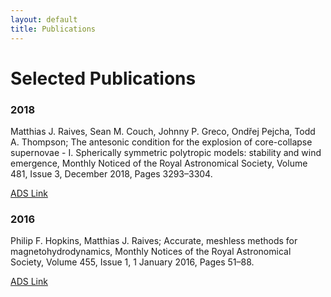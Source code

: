 ```yaml
---
layout: default
title: Publications
---
```

# Selected Publications

### 2018

Matthias J. Raives, Sean M. Couch, Johnny P. Greco, Ondřej Pejcha, Todd A. Thompson; The antesonic condition for the explosion of core-collapse supernovae - I. Spherically symmetric polytropic models: stability and wind emergence, Monthly Noticed of the Royal Astronomical Society, Volume 481, Issue 3, December 2018, Pages 3293–3304.

[ADS Link](https://ui.adsabs.harvard.edu//#abs/2018MNRAS.481.3293R/abstract)

### 2016

Philip F. Hopkins, Matthias J. Raives; Accurate, meshless methods for magnetohydrodynamics, Monthly Notices of the Royal Astronomical Society, Volume 455, Issue 1, 1 January 2016, Pages 51–88.

[ADS Link](https://ui.adsabs.harvard.edu//#abs/2016MNRAS.455...51H/abstract)
